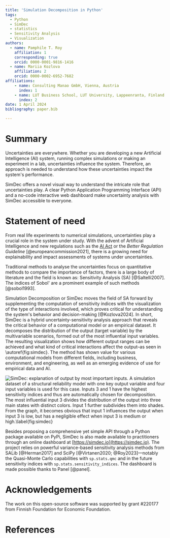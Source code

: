 ```yaml
---
title: 'Simulation Decomposition in Python'
tags:
  - Python
  - SimDec
  - statistics
  - Sensitivity Analysis
  - Visualization
authors:
  - name: Pamphile T. Roy
    affiliation: 1
    corresponding: true
    orcid: 0000-0001-9816-1416
  - name: Mariia Kozlova
    affiliation: 2
    orcid: 0000-0002-6952-7682
affiliations:
    - name: Consulting Manao GmbH, Vienna, Austria
      index: 1
    - name: LUT Business School, LUT University, Lappeenranta, Finland
      index: 2
date: 1 April 2024
bibliography: paper.bib

---
```


# Summary

Uncertainties are everywhere. Whether you are developing a new Artificial Intelligence (AI) system,
running complex simulations or making an experiment in a lab, uncertainties
influence the system. Therefore, an approach is needed to understand how these uncertainties impact the system's performance.

SimDec offers a novel visual way to understand the intricate role that
uncertainties play. A clear Python Application Programming Interface (API) and a no-code interactive web
dashboard make uncertainty analysis with SimDec accessible to everyone.

# Statement of need

From real life experiments to numerical simulations, uncertainties play a
crucial role in the system under study. With the advent of Artificial
Intelligence and new regulations such as the [AI Act](https://artificialintelligenceact.eu) or the
*Better Regulation Guideline* [@europeancommission2021], there is a growing need for explainability and
impact assessments of systems under uncertainties.

Traditional methods to analyse the uncertainties focus on quantitative methods
to compare the importance of factors, there is a large body of literature and
the field is known as: Sensitivity Analysis (SA) [@Saltelli2007]. The indices of Sobol' are a
prominent example of such methods [@sobol1993].

Simulation Decomposition or SimDec moves the field of SA forward by supplementing the computation of sensitivity indices with the visualization of the type of interactions involved, which proves critical for understanding the system's behavior and decision-making [@Kozlova2024]. 
In short, SimDec is a hybrid uncertainty-sensitivity analysis approach
that reveals the critical behavior of a computational model or an empirical
dataset. It decomposes the distribution of the output
(target variable) by the multivariable scenarios, formed out of the most
influential input variables. The resulting visualization shows how different
output ranges can be achieved and what kind of critical interactions affect
the output–as seen in \autoref{fig:simdec}. The method has shown value for
various computational models from different fields, including business,
environment, and engineering, as well as an emerging evidence of use for
empirical data and AI.

![SimDec: explanation of output by most important inputs. A simulation dataset of a structural reliability model with one key output variable and four input variables is used for this case. Inputs 3 and 1 have the highest sensitivity indices and thus are automatically chosen for decomposition. The most influential input 3 divides the distribution of the output into three main states with distinct colors. Input 1 further subdivides them into shades. From the graph, it becomes obvious that input 1 influences the output when input 3 is low, but has a negligible effect when input 3 is medium or high.\label{fig:simdec}](simdec_presentation.png)

Besides proposing a comprehensive yet simple API through a Python package
available on PyPi, SimDec is also made available
to practitioners through an online dashboard at [https://simdec.io](https://simdec.io). The project
relies on powerful variance-based sensitivity analysis methods from SALib [@Herman2017] and
SciPy [@Virtanen2020; @Roy2023]&mdash;notably the Quasi-Monte Carlo capabilities with
`sp.stats.qmc` and in the future sensitivity indices with `sp.stats.sensitivity_indices`.
The dashboard is made possible thanks to Panel [@panel].

# Acknowledgements

The work on this open-source software was supported by grant #220177 from
Finnish Foundation for Economic Foundation.

# References
